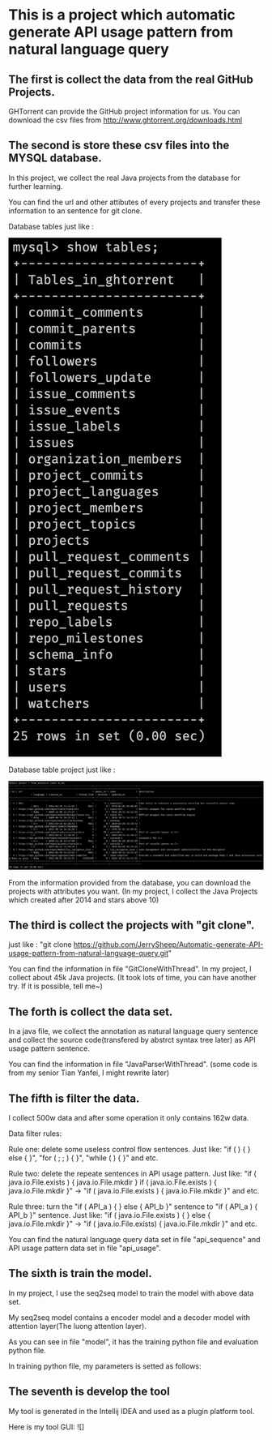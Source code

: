 # This is a project which automatic generate API usage pattern from natural language query

## The first is collect the data from the real GitHub Projects.
GHTorrent can provide the GitHub project information for us. You can download the csv files from http://www.ghtorrent.org/downloads.html


## The second is store these csv files into the MYSQL database.

In this project, we collect the real Java projects from the database for further learning.

You can find the url and other attibutes of every projects and transfer these information to an sentence for git clone.

Database tables just like :

![database_tables](https://github.com/JerrySheep/Automatic-generate-API-usage-pattern-from-natural-language-query/blob/master/img/database_tables.png)

Database table project just like :

![database_table_project](https://github.com/JerrySheep/Automatic-generate-API-usage-pattern-from-natural-language-query/blob/master/img/database_project.png)

From the information provided from the database, you can download the projects with attributes you want. (In my project, I collect the Java Projects which created after 2014 and stars above 10)


## The third is collect the projects with "git clone".

just like : "git clone https://github.com/JerrySheep/Automatic-generate-API-usage-pattern-from-natural-language-query.git"

You can find the information in file "GitCloneWithThread".
In my project, I collect about 45k Java projects. (It took lots of time, you can have another try. If it is possible, tell me~)

## The forth is collect the data set.
In a java file, we collect the annotation as natural language query sentence and collect the source code(transfered by abstrct syntax tree later) as API usage pattern sentence.

You can find the information in file "JavaParserWithThread". (some code is from my senior Tian Yanfei, I might rewrite later)

## The fifth is filter the data.
I collect 500w data and after some operation it only contains 162w data.

Data filter rules:

Rule one: delete some useless control flow sentences. Just like: "if ( ) { } else { }", "for ( ; ; ) { }", "while ( ) { }" and etc.

Rule two: delete the repeate sentences in API usage pattern. Just like: "if ( java.io.File.exists ) { java.io.File.mkdir } if ( java.io.File.exists ) { java.io.File.mkdir }" -> "if ( java.io.File.exists ) { java.io.File.mkdir }" and etc.

Rule three: turn the "if ( API_a ) { } else { API_b }" sentence to "if ( API_a ) { API_b }" sentence. Just like: "if ( java.io.File.exists ) { } else { java.io.File.mkdir }" -> "if ( java.io.File.exists) { java.io.File.mkdir }" and etc.

You can find the natural language query data set in file "api_sequence" and API usage pattern data set in file "api_usage".

## The sixth is train the model.

In my project, I use the seq2seq model to train the model with above data set.

My seq2seq model contains a encoder model and a decoder model with attention layer(The luong attention layer).

As you can see in file "model", it has the training python file and evaluation python file.

In training python file, my parameters is setted as follows:


## The seventh is develop the tool
My tool is generated in the Intellij IDEA and used as a plugin platform tool.

Here is my tool GUI:
![]





